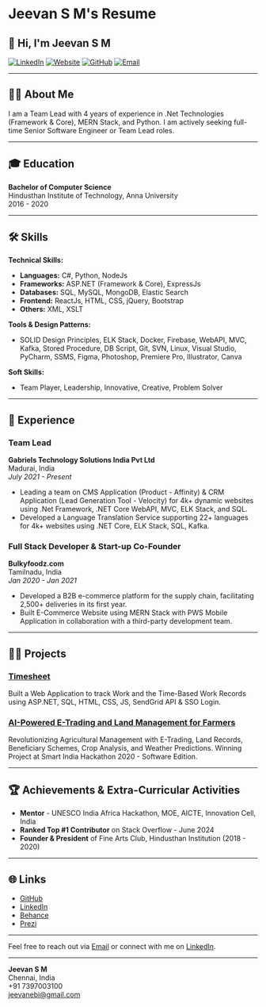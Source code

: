 # Jeevan S M's Resume

## 👋 Hi, I'm Jeevan S M

[![LinkedIn](https://img.shields.io/badge/LinkedIn-0077B5?style=for-the-badge&logo=linkedin&logoColor=white)](https://www.linkedin.com/in/jeevanebi)
[![Website](https://img.shields.io/badge/Website-000000?style=for-the-badge&logo=About.me&logoColor=white)](https://tinyurl.com/jeevan-ebi)
[![GitHub](https://img.shields.io/badge/GitHub-100000?style=for-the-badge&logo=github&logoColor=white)](https://github.com/Jeevanebi)
[![Email](https://img.shields.io/badge/Email-D14836?style=for-the-badge&logo=gmail&logoColor=white)](mailto:jeevanebi@gmail.com)

---

## 🧑‍💼 About Me

I am a Team Lead with 4 years of experience in .Net Technologies (Framework & Core), MERN Stack, and Python. I am actively seeking full-time Senior Software Engineer or Team Lead roles.

---

## 🎓 Education

**Bachelor of Computer Science**  
Hindusthan Institute of Technology, Anna University  
2016 - 2020

---

## 🛠️ Skills

**Technical Skills:**

- **Languages:** C#, Python, NodeJs
- **Frameworks:** ASP.NET (Framework & Core), ExpressJs
- **Databases:** SQL, MySQL, MongoDB, Elastic Search
- **Frontend:** ReactJs, HTML, CSS, jQuery, Bootstrap
- **Others:** XML, XSLT

**Tools & Design Patterns:**

- SOLID Design Principles, ELK Stack, Docker, Firebase, WebAPI, MVC, Kafka, Stored Procedure, DB Script, Git, SVN, Linux, Visual Studio, PyCharm, SSMS, Figma, Photoshop, Premiere Pro, Illustrator, Canva

**Soft Skills:**

- Team Player, Leadership, Innovative, Creative, Problem Solver

---

## 💼 Experience

### Team Lead
**Gabriels Technology Solutions India Pvt Ltd**  
Madurai, India  
*July 2021 - Present*

- Leading a team on CMS Application (Product - Affinity) & CRM Application (Lead Generation Tool - Velocity) for 4k+ dynamic websites using .Net Framework, .NET Core WebAPI, MVC, ELK Stack, and SQL.
- Developed a Language Translation Service supporting 22+ languages for 4k+ websites using .NET Core, ELK Stack, SQL, Kafka.

### Full Stack Developer & Start-up Co-Founder
**Bulkyfoodz.com**  
Tamilnadu, India  
*Jan 2020 - Jan 2021*

- Developed a B2B e-commerce platform for the supply chain, facilitating 2,500+ deliveries in its first year.
- Built E-Commerce Website using MERN Stack with PWS Mobile Application in collaboration with a third-party development team.

---

## 👨‍💻 Projects

### [Timesheet](https://github.com/Jeevanebi/TimeSheet)
Built a Web Application to track Work and the Time-Based Work Records using ASP.NET, SQL, HTML, CSS, JS, SendGrid API & SSO Login.

### [AI-Powered E-Trading and Land Management for Farmers](https://jeevanebi.github.io/E-Trading/)
Revolutionizing Agricultural Management with E-Trading, Land Records, Beneficiary Schemes, Crop Analysis, and Weather Predictions. Winning Project at Smart India Hackathon 2020 - Software Edition.

---

## 🏆 Achievements & Extra-Curricular Activities

- **Mentor** - UNESCO India Africa Hackathon, MOE, AICTE, Innovation Cell, India
- **Ranked Top #1 Contributor** on Stack Overflow - June 2024
- **Founder & President** of Fine Arts Club, Hindusthan Institution (2018 - 2020)

---

## 🌐 Links

- [GitHub](https://github.com/Jeevanebi)
- [LinkedIn](https://www.linkedin.com/in/jeevanebi)
- [Behance](https://www.behance.net/jeevanebi)
- [Prezi](https://prezi.com/user/3xqxjno91wdx/)

---

Feel free to reach out via [Email](mailto:jeevanebi@gmail.com) or connect with me on [LinkedIn](https://www.linkedin.com/in/jeevanebi).

---

**Jeevan S M**  
Chennai, India  
+91 7397003100  
jeevanebi@gmail.com  
